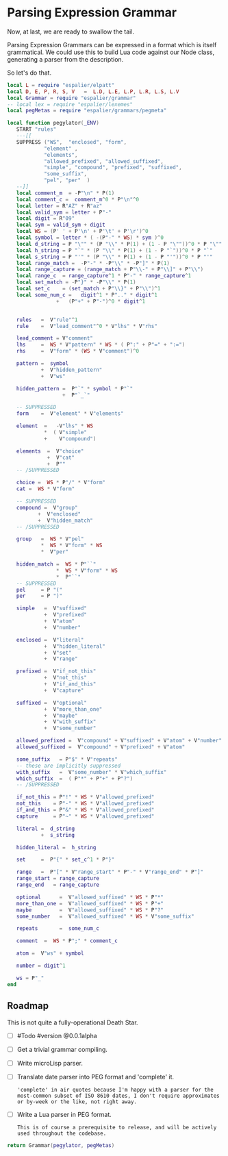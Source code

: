 # Parsing Expression Grammar


Now, at last, we are ready to swallow the tail.


Parsing Expression Grammars can be expressed in a format which is itself
grammatical.  We could use this to build Lua code against our Node class,
generating a parser from the description.


So let's do that.

```lua
local L = require "espalier/elpatt"
local D, E, P, R, S, V   =  L.D, L.E, L.P, L.R, L.S, L.V
local Grammar = require "espalier/grammar"
-- local lex = require "espalier/lexemes"
local pegMetas = require "espalier/grammars/pegmeta"
```
```lua
local function pegylator(_ENV)
   START "rules"
   ---[[
   SUPPRESS ("WS",  "enclosed", "form",
            "element" ,
            "elements",
            "allowed_prefixed", "allowed_suffixed",
            "simple", "compound", "prefixed", "suffixed",
            "some_suffix",
            "pel", "per"  )
   --]]
   local comment_m  = -P"\n" * P(1)
   local comment_c =  comment_m^0 * P"\n"^0
   local letter = R"AZ" + R"az"
   local valid_sym = letter + P"-"
   local digit = R"09"
   local sym = valid_sym + digit
   local WS = (P' ' + P'\n' + P'\t' + P'\r')^0
   local symbol = letter * ( -(P"-" * WS) * sym )^0
   local d_string = P "\"" * (P "\\" * P(1) + (1 - P "\""))^0 * P "\""
   local h_string = P "`" * (P "\\" * P(1) + (1 - P "`"))^0 * P "`"
   local s_string = P "'" * (P "\\" * P(1) + (1 - P "'"))^0 * P "'"
   local range_match =  -P"-" * -P"\\" * -P"]" * P(1)
   local range_capture = (range_match + P"\\-" + P"\\]" + P"\\")
   local range_c  = range_capture^1 * P"-" * range_capture^1
   local set_match = -P"}" * -P"\\" * P(1)
   local set_c    = (set_match + P"\\}" + P"\\")^1
   local some_num_c =   digit^1 * P".." * digit^1
                +   (P"+" + P"-")^0 * digit^1


   rules   =  V"rule"^1
   rule    =  V"lead_comment"^0 * V"lhs" * V"rhs"

   lead_comment = V"comment"
   lhs     =  WS * V"pattern" * WS * ( P":" + P"=" + ":=")
   rhs     =  V"form" * (WS * V"comment")^0

   pattern =  symbol
           +  V"hidden_pattern"
           +  V"ws"

   hidden_pattern =  P"`" * symbol * P"`"
                  +  P"`_`"

   -- SUPPRESSED
   form    =  V"element" * V"elements"

   element  =   -V"lhs" * WS
            *  ( V"simple"
            +    V"compound")

   elements  =  V"choice"
             +  V"cat"
             +  P""
   -- /SUPPRESSED

   choice =  WS * P"/" * V"form"
   cat =  WS * V"form"

   -- SUPPRESSED
   compound =  V"group"
          +  V"enclosed"
          +  V"hidden_match"
   -- /SUPPRESSED

   group   =  WS * V"pel"
           *  WS * V"form" * WS
           *  V"per"

   hidden_match =  WS * P"``"
                *  WS * V"form" * WS
                *  P"``"
   -- SUPPRESSED
   pel     = P "("
   per     = P ")"

   simple   =  V"suffixed"
            +  V"prefixed"
            +  V"atom"
            +  V"number"

   enclosed =  V"literal"
            +  V"hidden_literal"
            +  V"set"
            +  V"range"

   prefixed =  V"if_not_this"
            +  V"not_this"
            +  V"if_and_this"
            +  V"capture"

   suffixed =  V"optional"
            +  V"more_than_one"
            +  V"maybe"
            +  V"with_suffix"
            +  V"some_number"

   allowed_prefixed =  V"compound" + V"suffixed" + V"atom" + V"number"
   allowed_suffixed =  V"compound" + V"prefixed" + V"atom"

   some_suffix   = P"$" * V"repeats"
   -- these are implicitly suppressed
   with_suffix   =  V"some_number" * V"which_suffix"
   which_suffix  =  ( P"*" + P"+" + P"?")
   -- /SUPPRESSED

   if_not_this = P"!" * WS * V"allowed_prefixed"
   not_this    = P"-" * WS * V"allowed_prefixed"
   if_and_this = P"&" * WS * V"allowed_prefixed"
   capture     = P"~" * WS * V"allowed_prefixed"

   literal =  d_string
           +  s_string

   hidden_literal =  h_string

   set     =  P"{" * set_c^1 * P"}"

   range   =  P"[" * V"range_start" * P"-" * V"range_end" * P"]"
   range_start = range_capture
   range_end   = range_capture

   optional      =  V"allowed_suffixed" * WS * P"*"
   more_than_one =  V"allowed_suffixed" * WS * P"+"
   maybe         =  V"allowed_suffixed" * WS * P"?"
   some_number   =  V"allowed_suffixed" * WS * V"some_suffix"

   repeats       =  some_num_c

   comment  =  WS * P";" * comment_c

   atom =  V"ws" + symbol

   number = digit^1

   ws = P"_"
end
```
## Roadmap

This is not quite a fully-operational Death Star.



- [ ]  #Todo #version @0.0.1alpha


  - [ ]  Get a trivial grammar compiling.


  - [ ]  Write microLisp parser.


  - [ ]  Translate date parser into PEG format and 'complete' it.


         'complete' in air quotes because I'm happy with a parser for the
         most-common subset of ISO 8610 dates, I don't require approximates
         or by-week or the like, not right away.


  - [ ]  Write a Lua parser in PEG format.


         This is of course a prerequisite to release, and will be actively
         used throughout the codebase.

```lua
return Grammar(pegylator, pegMetas)
```
